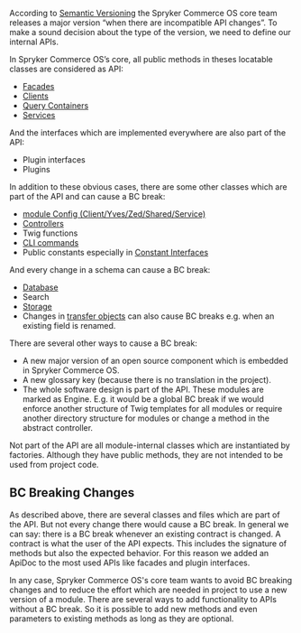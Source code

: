 According to [Semantic Versioning](http://semver.org/) the Spryker Commerce OS core team releases a major version “when there are incompatible API changes”. To make a sound decision about the type of the version, we need to define our internal APIs.

In Spryker Commerce OS’s core, all public methods in theses locatable classes are considered as API:

* [Facades](https://documentation.spryker.com/v4/docs/facade)
* [Clients](https://documentation.spryker.com/v4/docs/client)
* [Query Containers](https://documentation.spryker.com/v4/docs/query-container)
* [Services](https://documentation.spryker.com/v4/docs/service)

And the interfaces which are implemented everywhere are also part of the API:

* Plugin interfaces
* Plugins

In addition to these obvious cases, there are some other classes which are part of the API and can cause a BC break:

* [module Config (Client/Yves/Zed/Shared/Service)](https://documentation.spryker.com/v4/docs/configuration-management#how-to-retrieve-the-configuration)
* [Controllers](https://documentation.spryker.com/v4/docs/controllers-actions)
* Twig functions
* [CLI commands](https://documentation.spryker.com/v4/docs/console-commands)
* Public constants especially in [Constant Interfaces](https://documentation.spryker.com/v4/docs/configuration-management#constant-interfaces)

And every change in a schema can cause a BC break:

* [Database](https://documentation.spryker.com/v4/docs/database-schema-definition)
* Search
* [Storage](https://documentation.spryker.com/v4/docs/redis-as-kv)
* Changes in [transfer objects](https://documentation.spryker.com/v2/docs/ht-use-transfer-objects-201903) can also cause BC breaks e.g. when an existing field is renamed.

There are several other ways to cause a BC break:

* A new major version of an open source component which is embedded in Spryker Commerce OS.
* A new glossary key (because there is no translation in the project).
* The whole software design is part of the API. These modules are marked as Engine. E.g. it would be a global BC break if we would enforce another structure of Twig templates for all modules or require another directory structure for modules or change a method in the abstract controller.

Not part of the API are all module-internal classes which are instantiated by factories. Although they have public methods, they are not intended to be used from project code.

## BC Breaking Changes

As described above, there are several classes and files which are part of the API. But not every change there would cause a BC break. In general we can say: there is a BC break whenever an existing contract is changed. A contract is what the user of the API expects. This includes the signature of methods but also the expected behavior. For this reason we added an ApiDoc to the most used APIs like facades and plugin interfaces.

In any case, Spryker Commerce OS's core team wants to avoid BC breaking changes and to reduce the effort which are needed in project to use a new version of a module. There are several ways to add functionality to APIs without a BC break. So it is possible to add new methods and even parameters to existing methods as long as they are optional.

<!-- Last review date: Sep 12, 2019 by Denis Turkov, Oksana Karasyova -->